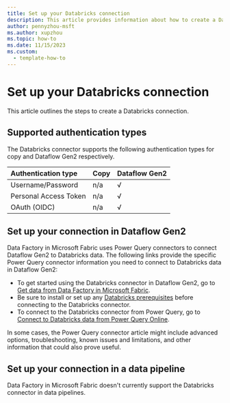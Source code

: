 ```yaml
---
title: Set up your Databricks connection
description: This article provides information about how to create a Databricks connection in Microsoft Fabric.
author: pennyzhou-msft
ms.author: xupzhou
ms.topic: how-to
ms.date: 11/15/2023
ms.custom:
  - template-how-to
---
```


# Set up your Databricks connection

This article outlines the steps to create a Databricks connection.


## Supported authentication types

The Databricks connector supports the following authentication types for copy and Dataflow Gen2 respectively.  

|Authentication type |Copy |Dataflow Gen2 |
|:---|:---|:---|
|Username/Password| n/a | √ |
|Personal Access Token| n/a | √ |
|OAuth (OIDC)| n/a | √ |

## Set up your connection in Dataflow Gen2

Data Factory in Microsoft Fabric uses Power Query connectors to connect Dataflow Gen2 to Databricks data. The following links provide the specific Power Query connector information you need to connect to Databricks data in Dataflow Gen2:

- To get started using the Databricks connector in Dataflow Gen2, go to [Get data from Data Factory in Microsoft Fabric](/power-query/where-to-get-data#get-data-from-data-factory-in-microsoft-fabric-preview).
- Be sure to install or set up any [Databricks prerequisites](/power-query/connectors/databricks#prerequisites) before connecting to the Databricks connector.
- To connect to the Databricks connector from Power Query, go to [Connect to Databricks data from Power Query Online](/power-query/connectors/databricks#connect-to-databricks-data-from-power-query-online).

In some cases, the Power Query connector article might include advanced options, troubleshooting, known issues and limitations, and other information that could also prove useful.

## Set up your connection in a data pipeline

Data Factory in Microsoft Fabric doesn't currently support the Databricks connector in data pipelines.
